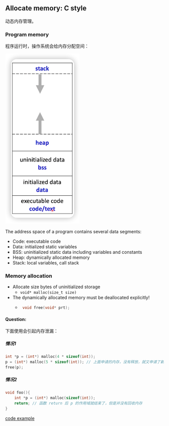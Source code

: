 ## Allocate memory: C style

动态内存管理。

### Program memory

程序运行时，操作系统会给内存分配空间：

![](./imgs/img_5.png)

The address space of a program contains several data segments:

- Code: executable code
- Data: initialized static variables
- BSS: uninitialized static data including variables and constants
- Heap: dynamically allocated memory
- Stack: local variables, call stack

### Memory allocation

- Allocate size bytes of uninitialized storage
  - ``void* malloc(size_t size)``
- The dynamically allocated memory must be  deallocated explicitly!
  - ```c
     void free(void* prt);
    ```
#### Question:

下面使用会引起内存泄漏：

##### 情况1
```c
int *p = (int*) malloc(4 * sizeof(int));
p = (int*) malloc(5 * sizeof(int)); // 上面申请的内存，没有释放，就又申请了新的内存给 p 
free(p);
```
##### 情况2
```c
void foo(){
    int *p = (int*) malloc(sizeof(int));
    return; // 函数 return 后 p 的作用域就结束了，但是并没有回收内存
}

```
[code example]()
